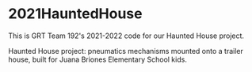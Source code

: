 # 2021HauntedHouse

This is GRT Team 192's 2021-2022 code for our Haunted House project.

Haunted House project: pneumatics mechanisms mounted onto a trailer house, built for Juana Briones Elementary School kids. 
